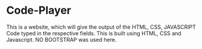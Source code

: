 # Code-Player
This is a website, which will give the output of the HTML, CSS, JAVASCRIPT Code typed in the respective fields.
This is built using HTML, CSS and Javascript. NO BOOTSTRAP was used here.

